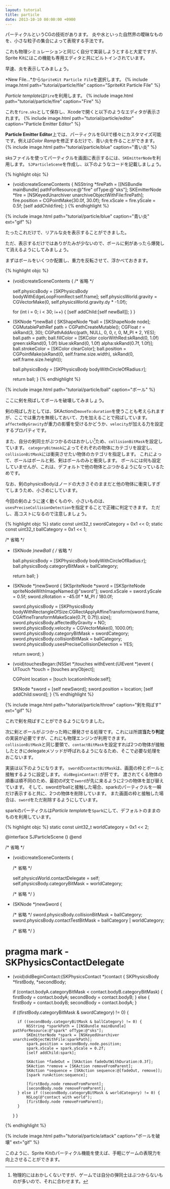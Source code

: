 ```yaml
---
layout: tutorial
title: particle
date: 2013-10-10 00:00:00 +0900
---
```


パーティクルというCGの技術があります。
炎や水といった自然界の曖昧なものを、小さな粒子の集合によって表現する手法です。

これも物理シミュレーションと同じく自分で実装しようとすると大変ですが、Sprite Kitにはこの機能も専用エディタと共にビルトインされています。

早速、炎を表示してみましょう。

*New File...*から`SpriteKit Particle File`を選択します。
{% include image.html path="tutorial/particle/file" caption="SpriteKit Particle File" %}

*Particle template*は`Fire`を利用します。
{% include image.html path="tutorial/particle/fire" caption="Fire" %}

これを`fire.sks`として保存し、Xcodeで開くと以下のようなエディタが表示されます。
{% include image.html path="tutorial/particle/editor" caption="Particle Emitter Editor" %}

**Particle Emitter Editor**上では、パーティクルをGUIで様々にカスタマイズ可能です。例えば*Color Ramp*を修正するだけで、青い炎を作ることができます。
{% include image.html path="tutorial/particle/blue" caption="青い炎" %}

sksファイルを使ってパーティクルを画面に表示するには、`SKEmitterNode`を利用します。
`SJParticleScene`を作成し、以下のようなコードを記載しましょう。

{% highlight objc %}
- (void)createSceneContents {
    NSString *firePath = [[NSBundle mainBundle] pathForResource:@"fire" ofType:@"sks"];
    SKEmitterNode *fire = [NSKeyedUnarchiver unarchiveObjectWithFile:firePath];
    fire.position = CGPointMake(30.0f, 30.0f);
    fire.xScale = fire.yScale = 0.5f;
    [self addChild:fire];
}
{% endhighlight %}

{% include image.html path="tutorial/particle/blue" caption="青い炎" ext="gif" %}

たったこれだけで、リアルな炎を表示することができました。

ただ、表示するだけではありがたみが少ないので、ボールに剣があったら爆発して消えるようにしてみましょう。

まずはボールをいくつか配置し、重力を反転させて、浮かべておきます。

{% highlight objc %}
- (void)createSceneContents {
    /* 省略 */

    self.physicsBody = [SKPhysicsBody bodyWithEdgeLoopFromRect:self.frame];
    self.physicsWorld.gravity = CGVectorMake(0, self.physicsWorld.gravity.dy * -1.0f);

    for (int i = 0; i < 30; i++) {
        [self addChild:[self newBall]];
    }
}

- (SKNode *)newBall {
    SKShapeNode *ball = [SKShapeNode node];
    CGMutablePathRef path = CGPathCreateMutable();
    CGFloat r = skRand(3, 30);
    CGPathAddArc(path, NULL, 0, 0, r, 0, M_PI * 2, YES);
    ball.path = path;
    ball.fillColor = [SKColor colorWithRed:skRand(0, 1.0f) green:skRand(0, 1.0f) blue:skRand(0, 1.0f) alpha:skRand(0.7f, 1.0f)];
    ball.strokeColor = [SKColor clearColor];
    ball.position = CGPointMake(skRand(0, self.frame.size.width), skRand(0, self.frame.size.height));
    
    ball.physicsBody = [SKPhysicsBody bodyWithCircleOfRadius:r];
    
    return ball;
}
{% endhighlight %}

{% include image.html path="tutorial/particle/ball" caption="ボール" %}

ここに剣を飛ばしてボールを破壊してみましょう。

剣の飛ばし方としては、SKActionの`moveTo:duration`を使うことも考えられますが、ここでは重力を無視しておいて、力を加えることで飛ばしています。
`affectedByGravity`が重力の影響を受けるかどうか、`velocity`が加える力を設定するプロパティです。

また、自分の剣同士がぶつかるのはおかしい[^2]ため、`collisionBitMask`を設定しています。
`categoryBitmask`によってそれぞれの物体にカテゴリを設定し、`collisionBitMask`には衝突させたい物体のカテゴリを指定します。
これによって、ボールはボールと剣、剣はボールのみと衝突します。
ボールには何も設定していませんが、これは、デフォルトで他の物体とぶつかるようになっているためです。

なお、剣のphysicsBodyはノードの大きさそのままだと他の物体に衝突しすぎてしまうため、小さめにしています。

今回の剣のように速く動くものや、小さいものは、`usesPreciseCollisionDetection`を指定することで正確に判定できます。
ただし、高コストになるので注意しましょう。

{% highlight objc %}
static const uint32_t swordCategory = 0x1 << 0;
static const uint32_t ballCategory = 0x1 << 1;

/* 省略 */

- (SKNode *)newBall {
    /* 省略 */
    
    ball.physicsBody = [SKPhysicsBody bodyWithCircleOfRadius:r];
    ball.physicsBody.categoryBitMask = ballCategory;
    
    return ball;
}

- (SKNode *)newSword {
    SKSpriteNode *sword = [SKSpriteNode spriteNodeWithImageNamed:@"sword"];
    sword.xScale = sword.yScale = 0.5f;
    sword.zRotation = -45.0f * M_PI / 180.0f;
    
    sword.physicsBody = [SKPhysicsBody bodyWithRectangleOfSize:CGRectApplyAffineTransform(sword.frame, CGAffineTransformMakeScale(0.7f, 0.7f)).size];
    sword.physicsBody.affectedByGravity = NO;
    sword.physicsBody.velocity = CGVectorMake(0, 1000.0f);
    sword.physicsBody.categoryBitMask = swordCategory;
    sword.physicsBody.collisionBitMask = ballCategory;
    sword.physicsBody.usesPreciseCollisionDetection = YES;

    return sword;
}

- (void)touchesBegan:(NSSet *)touches withEvent:(UIEvent *)event {
    UITouch *touch = [touches anyObject];
    
    CGPoint location = [touch locationInNode:self];
    
    SKNode *sword = [self newSword];
    sword.position = location;
    [self addChild:sword];
}
{% endhighlight %}

{% include image.html path="tutorial/particle/throw" caption="剣を飛ばす" ext="gif" %}

これで剣を飛ばすことができるようになりました。

次に剣とボールがぶつかった時に爆発させる処理です。これには所謂**当たり判定**の実装が必要ですが、これにも物理エンジンが利用できます。
`collisionBitMask`と同じ要領で、`contactBitMask`を設定すれば2つの物体が接触したときにdelegateメソッドが呼ばれるようになるため、そこで必要な処理をおこないます。

実装は以下のようになります。
`sword`の`contactBitMask`は、画面の枠とボールと接触するように設定します。
`didBeginContact:`が肝です。
渡されてくる物体の順番は順不同のため、最初のif文で`sword`が先に来るように2つの物体を並び替えています。
そして、swordがballと接触した場合、sparkのパーティクルを一瞬だけ表示すると共に、2つの物体を削除しています。
また画面の枠と接触した場合は、`sword`をただ削除するようにしています。

sparkのパーティクルは*Particle template*を`Spark`にして、デフォルトのままのものを利用しています。

{% highlight objc %}
static const uint32_t worldCategory = 0x1 << 2;

@interface SJParticleScene () <SKPhysicsContactDelegate>
@end

/* 省略 */
- (void)createSceneContents {

    /* 省略 */

    self.physicsWorld.contactDelegate = self;
    self.physicsBody.categoryBitMask = worldCategory;
    
    /* 省略 */
}

- (SKNode *)newSword {

    /* 省略 */
    sword.physicsBody.collisionBitMask = ballCategory;
    sword.physicsBody.contactTestBitMask = ballCategory | worldCategory;

    /* 省略 */
}

# pragma mark - SKPhysicsContactDelegate

- (void)didBeginContact:(SKPhysicsContact *)contact {
    SKPhysicsBody *firstBody, *secondBody;
    
    if (contact.bodyA.categoryBitMask < contact.bodyB.categoryBitMask) {
        firstBody = contact.bodyA;
        secondBody = contact.bodyB;
    } else {
        firstBody = contact.bodyB;
        secondBody = contact.bodyA;
    }
    
    if ((firstBody.categoryBitMask & swordCategory) != 0) {
        
        if ((secondBody.categoryBitMask & ballCategory) != 0) {
            NSString *sparkPath = [[NSBundle mainBundle] pathForResource:@"spark" ofType:@"sks"];
            SKEmitterNode *spark = [NSKeyedUnarchiver unarchiveObjectWithFile:sparkPath];
            spark.position = secondBody.node.position;
            spark.xScale = spark.yScale = 0.2f;
            [self addChild:spark];
            
            SKAction *fadeOut = [SKAction fadeOutWithDuration:0.3f];
            SKAction *remove = [SKAction removeFromParent];
            SKAction *sequence = [SKAction sequence:@[fadeOut, remove]];
            [spark runAction:sequence];
            
            [firstBody.node removeFromParent];
            [secondBody.node removeFromParent];
        } else if ((secondBody.categoryBitMask & worldCategory) != 0) {
            NSLog(@"contact with world");
            [firstBody.node removeFromParent];
        }
        
    }
}

{% endhighlight %}

{% include image.html path="tutorial/particle/attack" caption="ボールを破壊" ext="gif" %}

このように、Sprite Kitのパーティクル機能を使えば、手軽にゲームの表現力を向上させることができます。

[^1]: パーティクルファイルを開くと、Xcodeが落ちることがよくありますので注意してください。
[^2]: 物理的にはおかしくないですが、ゲームでは自分の弾同士はぶつからないものが多いので、それに合わせます。

